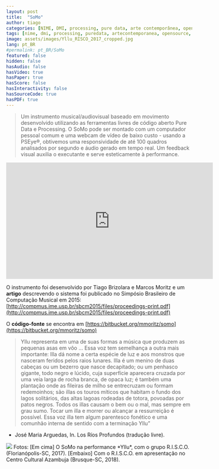 ```yaml
---
layout: post
title:  "SoMo"
author: tiago
categories: [NIME, DMI, processing, pure data, arte contemporânea, open source, multidisciplinar, música computacional, webcam, performance, r.i.s.c.o., desenho de áudio]
tags: [nime, dmi, processing, puredata, artecontemporanea, opensource, multidisciplinar, musicacomputacional, desenhodeaudio, audiodesign, processamentodeimagem, imageprocessing, performance, r.i.s.c.o.]
image: assets/images/Yllu_RISCO_2017_cropped.jpg
lang: pt_BR
#permalink: pt_BR/SoMo
featured: false
hidden: false
hasAudio: false
hasVideo: true
hasPaper: true
hasScore: false
hasInteractivity: false
hasSourceCode: true
hasPDF: true
---
```

> Um instrumento musical/audiovisual baseado em movimento desenvolvido utilizando as ferramentas livres de código aberto Pure Data e Processing. O SoMo pode ser montado com um computador pessoal comum e uma webcam de vídeo de baixo custo - usando a PSEye®,  obtivemos uma responsividade de até 100 quadros analisados por segundo e áudio gerado em tempo real. Um feedback visual auxilia o executante e serve esteticamente à performance.

<iframe width="560" height="315" src="https://www.youtube.com/embed/SHhqdaUqi8Y" frameborder="0" allow="accelerometer; autoplay; clipboard-write; encrypted-media; gyroscope; picture-in-picture" allowfullscreen></iframe>

O instrumento foi desenvolvido por Tiago Brizolara e Marcos Moritz e um **artigo** descrevendo o sistema foi publicado no Simpósio Brasileiro de Computação Musical em 2015: [http://compmus.ime.usp.br/sbcm2015/files/proceedings-print.pdf](http://compmus.ime.usp.br/sbcm2015/files/proceedings-print.pdf)

O **código-fonte** se encontra em [https://bitbucket.org/mmoritz/somo](https://bitbucket.org/mmoritz/somo)

> Yllu representa em uma de suas formas a música que produzem as pequenas asas em vôo ... Essa voz tem semelhança a outra mais importante: Illa dá nome a certa espécie de luz e aos monstros que nasceram feridos pelos raios lunares. Illa é um menino de duas cabeças ou um bezerro que nasce decapitado; ou um penhasco gigante, todo negro e lúcido, cuja superfície aparecera cruzada por uma veia larga de rocha branca, de opaca luz; é também uma plantação onde as fileiras de milho se entrecruzam ou formam redemoinhos; são illas os touros míticos que habitam o fundo dos lagos solitários, das altas lagoas rodeadas de totora, povoadas por patos negros. Todos os illas causam o bem ou o mal, mas sempre em grau sumo. Tocar um illa e morrer ou alcançar a ressurreição é possível. Essa voz illa tem algum parentesco fonético e uma comunhão interna de sentido com a terminação Yllu”
- José Maria Arguedas, In. Los Ríos Profundos (tradução livre).

<img src="{{ site.baseurl }}/assets/images/RISCO_Brusque_screenshot.png">
Fotos: [Em cima] O SoMo na performance *Yllu*, com o grupo R.I.S.C.O. (Florianópolis-SC, 2017). [Embaixo] Com o R.I.S.C.O. em apresentação no Centro Cultural Azambuja (Brusque-SC, 2018).
